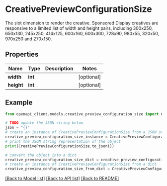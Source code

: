 # CreativePreviewConfigurationSize

The slot dimension to render the creative. Sponsored Display creatives are responsive to a limited list of width and height pairs, including 300x250, 650x130, 245x250, 414x125, 600x160, 600x300, 728x90, 980x55, 320x50, 970x250 and 270x150.

## Properties

Name | Type | Description | Notes
------------ | ------------- | ------------- | -------------
**width** | **int** |  | [optional] 
**height** | **int** |  | [optional] 

## Example

```python
from openapi_client.models.creative_preview_configuration_size import CreativePreviewConfigurationSize

# TODO update the JSON string below
json = "{}"
# create an instance of CreativePreviewConfigurationSize from a JSON string
creative_preview_configuration_size_instance = CreativePreviewConfigurationSize.from_json(json)
# print the JSON string representation of the object
print(CreativePreviewConfigurationSize.to_json())

# convert the object into a dict
creative_preview_configuration_size_dict = creative_preview_configuration_size_instance.to_dict()
# create an instance of CreativePreviewConfigurationSize from a dict
creative_preview_configuration_size_from_dict = CreativePreviewConfigurationSize.from_dict(creative_preview_configuration_size_dict)
```
[[Back to Model list]](../README.md#documentation-for-models) [[Back to API list]](../README.md#documentation-for-api-endpoints) [[Back to README]](../README.md)


